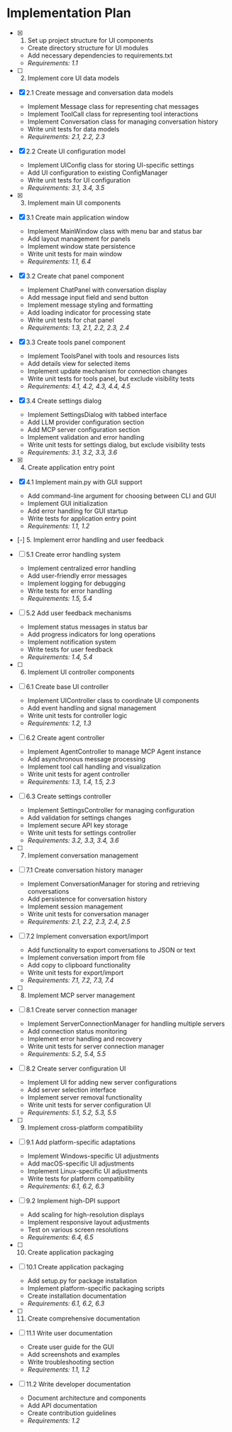 # Implementation Plan

- [x] 1. Set up project structure for UI components
  - Create directory structure for UI modules
  - Add necessary dependencies to requirements.txt
  - _Requirements: 1.1_

- [ ] 2. Implement core UI data models
- [x] 2.1 Create message and conversation data models
  - Implement Message class for representing chat messages
  - Implement ToolCall class for representing tool interactions
  - Implement Conversation class for managing conversation history
  - Write unit tests for data models
  - _Requirements: 2.1, 2.2, 2.3_

- [x] 2.2 Create UI configuration model
  - Implement UIConfig class for storing UI-specific settings
  - Add UI configuration to existing ConfigManager
  - Write unit tests for UI configuration
  - _Requirements: 3.1, 3.4, 3.5_

- [x] 3. Implement main UI components
- [x] 3.1 Create main application window
  - Implement MainWindow class with menu bar and status bar
  - Add layout management for panels
  - Implement window state persistence
  - Write unit tests for main window
  - _Requirements: 1.1, 6.4_

- [x] 3.2 Create chat panel component
  - Implement ChatPanel with conversation display
  - Add message input field and send button
  - Implement message styling and formatting
  - Add loading indicator for processing state
  - Write unit tests for chat panel
  - _Requirements: 1.3, 2.1, 2.2, 2.3, 2.4_

- [x] 3.3 Create tools panel component
  - Implement ToolsPanel with tools and resources lists
  - Add details view for selected items
  - Implement update mechanism for connection changes
  - Write unit tests for tools panel, but exclude visibility tests
  - _Requirements: 4.1, 4.2, 4.3, 4.4, 4.5_

- [x] 3.4 Create settings dialog
  - Implement SettingsDialog with tabbed interface
  - Add LLM provider configuration section
  - Add MCP server configuration section
  - Implement validation and error handling
  - Write unit tests for settings dialog, but exclude visibility tests
  - _Requirements: 3.1, 3.2, 3.3, 3.6_

- [x] 4. Create application entry point
- [x] 4.1 Implement main.py with GUI support
  - Add command-line argument for choosing between CLI and GUI
  - Implement GUI initialization
  - Add error handling for GUI startup
  - Write tests for application entry point
  - _Requirements: 1.1, 1.2_

- [-] 5. Implement error handling and user feedback
- [ ] 5.1 Create error handling system
  - Implement centralized error handling
  - Add user-friendly error messages
  - Implement logging for debugging
  - Write tests for error handling
  - _Requirements: 1.5, 5.4_

- [ ] 5.2 Add user feedback mechanisms
  - Implement status messages in status bar
  - Add progress indicators for long operations
  - Implement notification system
  - Write tests for user feedback
  - _Requirements: 1.4, 5.4_

- [ ] 6. Implement UI controller components
- [ ] 6.1 Create base UI controller
  - Implement UIController class to coordinate UI components
  - Add event handling and signal management
  - Write unit tests for controller logic
  - _Requirements: 1.2, 1.3_

- [ ] 6.2 Create agent controller
  - Implement AgentController to manage MCP Agent instance
  - Add asynchronous message processing
  - Implement tool call handling and visualization
  - Write unit tests for agent controller
  - _Requirements: 1.3, 1.4, 1.5, 2.3_

- [ ] 6.3 Create settings controller
  - Implement SettingsController for managing configuration
  - Add validation for settings changes
  - Implement secure API key storage
  - Write unit tests for settings controller
  - _Requirements: 3.2, 3.3, 3.4, 3.6_

- [ ] 7. Implement conversation management
- [ ] 7.1 Create conversation history manager
  - Implement ConversationManager for storing and retrieving conversations
  - Add persistence for conversation history
  - Implement session management
  - Write unit tests for conversation manager
  - _Requirements: 2.1, 2.2, 2.3, 2.4, 2.5_

- [ ] 7.2 Implement conversation export/import
  - Add functionality to export conversations to JSON or text
  - Implement conversation import from file
  - Add copy to clipboard functionality
  - Write unit tests for export/import
  - _Requirements: 7.1, 7.2, 7.3, 7.4_

- [ ] 8. Implement MCP server management
- [ ] 8.1 Create server connection manager
  - Implement ServerConnectionManager for handling multiple servers
  - Add connection status monitoring
  - Implement error handling and recovery
  - Write unit tests for server connection manager
  - _Requirements: 5.2, 5.4, 5.5_

- [ ] 8.2 Create server configuration UI
  - Implement UI for adding new server configurations
  - Add server selection interface
  - Implement server removal functionality
  - Write unit tests for server configuration UI
  - _Requirements: 5.1, 5.2, 5.3, 5.5_

- [ ] 9. Implement cross-platform compatibility
- [ ] 9.1 Add platform-specific adaptations
  - Implement Windows-specific UI adjustments
  - Add macOS-specific UI adjustments
  - Implement Linux-specific UI adjustments
  - Write tests for platform compatibility
  - _Requirements: 6.1, 6.2, 6.3_

- [ ] 9.2 Implement high-DPI support
  - Add scaling for high-resolution displays
  - Implement responsive layout adjustments
  - Test on various screen resolutions
  - _Requirements: 6.4, 6.5_

- [ ] 10. Create application packaging
- [ ] 10.1 Create application packaging
  - Add setup.py for package installation
  - Implement platform-specific packaging scripts
  - Create installation documentation
  - _Requirements: 6.1, 6.2, 6.3_

- [ ] 11. Create comprehensive documentation
- [ ] 11.1 Write user documentation
  - Create user guide for the GUI
  - Add screenshots and examples
  - Write troubleshooting section
  - _Requirements: 1.1, 1.2_

- [ ] 11.2 Write developer documentation
  - Document architecture and components
  - Add API documentation
  - Create contribution guidelines
  - _Requirements: 1.2_